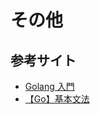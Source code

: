 # その他

## 参考サイト

- [Golang 入門](https://qiita.com/y-kaanai/items/e022b7c316cd8a6bb6d2)
- [【Go】基本文法](https://qiita.com/k-penguin-sato/items/1d0e1c6b4bf937996cd3)
